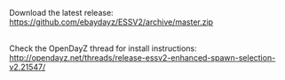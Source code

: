Download the latest release:<br/>
https://github.com/ebaydayz/ESSV2/archive/master.zip<br/><br/>

Check the OpenDayZ thread for install instructions:<br/>
http://opendayz.net/threads/release-essv2-enhanced-spawn-selection-v2.21547/


